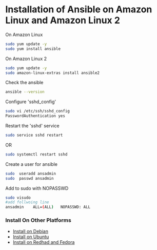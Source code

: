 # Installation of Ansible on Amazon Linux and Amazon Linux 2

On Amazon Linux

~~~sh
sudo yum update -y
sudo yum install ansible
~~~

On Amazon Linux 2
~~~sh
sudo yum update -y
sudo amazon-linux-extras install ansible2
~~~

Check the ansible
~~~sh
ansible --version
~~~

Configure 'sshd_config'
~~~sh
sudo vi /etc/ssh/sshd_config
PasswordAuthentication yes
~~~

Restart the 'sshd' service
~~~sh
sudo service sshd restart
~~~
OR
~~~sh
sudo systemctl restart sshd
~~~

Create a user for ansible
~~~sh
sudo  useradd ansadmin
sudo  passwd ansadmin
~~~

Add to sudo with NOPASSWD
~~~sh
sudo visudo
#add follwoing line
ansadmin	ALL=(ALL)	NOPASSWD: ALL
~~~

### Install On Other Platforms
* [Install on Debian](../Ansible_installation/Installation_Ansible_on_Debian.md)
* [Install on Ubuntu](../Ansible_installation/Installation_Ansible_on_Ubuntu.md)
* [Install on Redhad and Fedora](../Ansible_installation/Installation_Ansible_on_Redhat_CentOS_Fedora.md)
